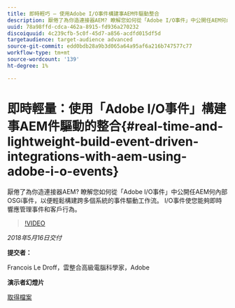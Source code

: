 ```yaml
---
title: 即時輕巧 — 使用Adobe I/O事件構建事AEM件驅動整合
description: 厭倦了為你造連接器AEM? 瞭解您如何從「Adobe I/O事件」中公開任AEM何內部OSGi事件，以便輕鬆構建跨多個系統的事件驅動工作流。 I/O事件使您能夠即時響應管理事件和客戶行為。
uuid: 78a98ffd-cdca-462a-8915-fd936a270232
discoiquuid: 4c239cfb-5c0f-45d7-a856-acdfd015df5d
targetaudience: target-audience advanced
source-git-commit: edd0bdb28a9b3d065a64a95af6a216b747577c77
workflow-type: tm+mt
source-wordcount: '139'
ht-degree: 1%

---
```


# 即時輕量：使用「Adobe I/O事件」構建事AEM件驅動的整合{#real-time-and-lightweight-build-event-driven-integrations-with-aem-using-adobe-i-o-events}

厭倦了為你造連接器AEM? 瞭解您如何從「Adobe I/O事件」中公開任AEM何內部OSGi事件，以便輕鬆構建跨多個系統的事件驅動工作流。 I/O事件使您能夠即時響應管理事件和客戶行為。

>[!VIDEO](https://video.tv.adobe.com/v/22501/?quality=9)

*2018年5月16日交付*

**提交者：**

Francois Le Droff，雲整合高級電腦科學家，Adobe

**演示者幻燈片**

[取得檔案](assets/gem-2018-05-aem-events.pdf)

<!--
[Get back to the Overview](https://helpx.adobe.com/experience-manager/kt/eseminars/gems/aem-index.html)
-->
